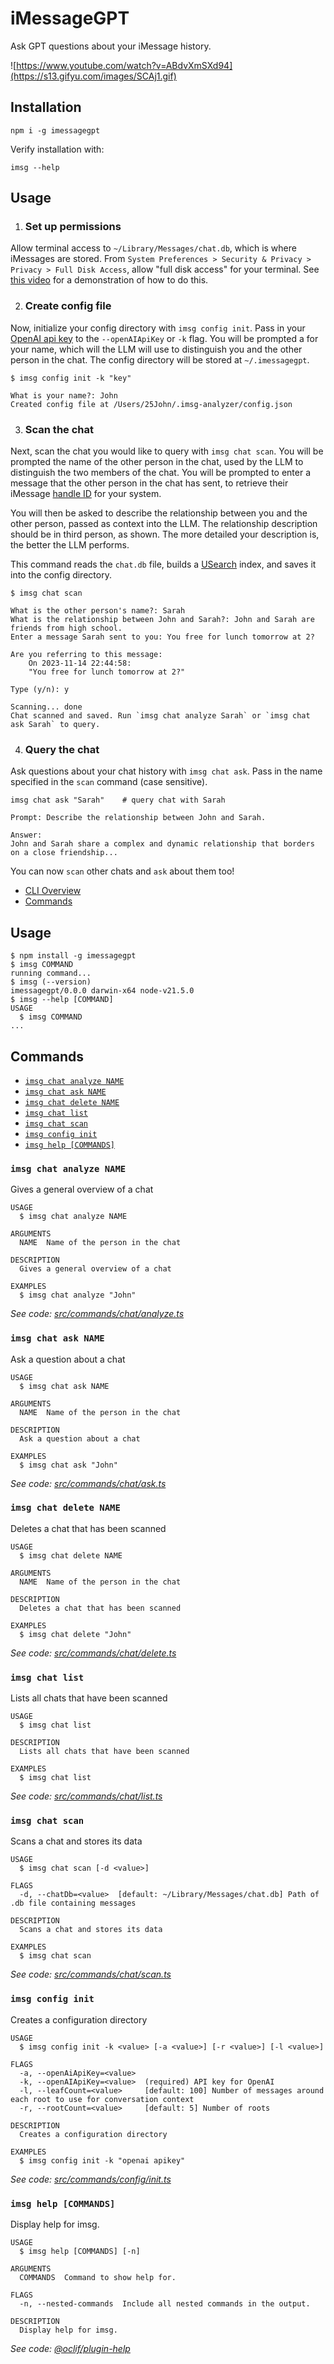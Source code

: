 iMessageGPT
=================

Ask GPT questions about your iMessage history.

![https://www.youtube.com/watch?v=ABdvXmSXd94](https://s13.gifyu.com/images/SCAj1.gif)

## Installation

```
npm i -g imessagegpt
```

Verify installation with:

```
imsg --help
```

## Usage
1. ### Set up permissions
Allow terminal access to `~/Library/Messages/chat.db`, which is where iMessages are stored. From `System Preferences > Security & Privacy > Privacy > Full Disk Access`, allow "full disk access" for your terminal. See [this video](https://www.youtube.com/watch?v=10XP36ZT_iM) for a demonstration of how to do this. 

2. ### Create config file
Now, initialize your config directory with `imsg config init`. Pass in your [OpenAI api key](https://help.openai.com/en/articles/4936850-where-do-i-find-my-api-key) to the `--openAIApiKey` or `-k` flag. You will be prompted a for your name, which will the LLM will use to distinguish you and the other person in the chat. The config directory will be stored at `~/.imessagegpt`.

```
$ imsg config init -k "key"

What is your name?: John
Created config file at /Users/25John/.imsg-analyzer/config.json
```

3. ### Scan the chat
Next, scan the chat you would like to query with `imsg chat scan`. You will be prompted the name of the other person in the chat, used by the LLM to distinguish the two members of the chat. You will be prompted to enter a message that the other person in the chat has sent, to retrieve their iMessage [handle ID](https://medium.com/@yaskalidis/heres-how-you-can-access-your-entire-imessage-history-on-your-mac-f8878276c6e9#:~:text=Getting%20the%20message%20text%20and%20phone%20number&text=After%20a%20little%20exploration%20I,handle%20and%20join%20on%20handle_id.) for your system. 

You will then be asked to describe the relationship between you and the other person, passed as context into the LLM. The relationship description should be in third person, as shown. The more detailed your description is, the better the LLM performs.

This command reads the `chat.db` file, builds a [USearch](https://unum-cloud.github.io/usearch) index, and saves it into the config directory. 

```
$ imsg chat scan

What is the other person's name?: Sarah
What is the relationship between John and Sarah?: John and Sarah are friends from high school.
Enter a message Sarah sent to you: You free for lunch tomorrow at 2? 

Are you referring to this message:
	On 2023-11-14 22:44:58:
	"You free for lunch tomorrow at 2?"
 
Type (y/n): y

Scanning... done
Chat scanned and saved. Run `imsg chat analyze Sarah` or `imsg chat ask Sarah` to query.
```

4. ### Query the chat
Ask questions about your chat history with `imsg chat ask`. Pass in the name specified in the `scan` command (case sensitive).

```
imsg chat ask "Sarah"    # query chat with Sarah

Prompt: Describe the relationship between John and Sarah.

Answer:
John and Sarah share a complex and dynamic relationship that borders on a close friendship...
```

You can now `scan` other chats and `ask` about them too!

<!-- toc -->
* [CLI Overview](#usage)
* [Commands](#commands)
<!-- tocstop -->
## Usage
<!-- usage -->
```sh-session
$ npm install -g imessagegpt
$ imsg COMMAND
running command...
$ imsg (--version)
imessagegpt/0.0.0 darwin-x64 node-v21.5.0
$ imsg --help [COMMAND]
USAGE
  $ imsg COMMAND
...
```
<!-- usagestop -->
## Commands
<!-- commands -->
* [`imsg chat analyze NAME`](#imsg-chat-analyze-name)
* [`imsg chat ask NAME`](#imsg-chat-ask-name)
* [`imsg chat delete NAME`](#imsg-chat-delete-name)
* [`imsg chat list`](#imsg-chat-list)
* [`imsg chat scan`](#imsg-chat-scan)
* [`imsg config init`](#imsg-config-init)
* [`imsg help [COMMANDS]`](#imsg-help-commands)

### `imsg chat analyze NAME`

Gives a general overview of a chat

```
USAGE
  $ imsg chat analyze NAME

ARGUMENTS
  NAME  Name of the person in the chat

DESCRIPTION
  Gives a general overview of a chat

EXAMPLES
  $ imsg chat analyze "John"
```

_See code: [src/commands/chat/analyze.ts](https://github.com/gadhagod/iMessageGPT/blob/v0.0.0/src/commands/chat/analyze.ts)_

### `imsg chat ask NAME`

Ask a question about a chat

```
USAGE
  $ imsg chat ask NAME

ARGUMENTS
  NAME  Name of the person in the chat

DESCRIPTION
  Ask a question about a chat

EXAMPLES
  $ imsg chat ask "John"
```

_See code: [src/commands/chat/ask.ts](https://github.com/gadhagod/iMessageGPT/blob/v0.0.0/src/commands/chat/ask.ts)_

### `imsg chat delete NAME`

Deletes a chat that has been scanned

```
USAGE
  $ imsg chat delete NAME

ARGUMENTS
  NAME  Name of the person in the chat

DESCRIPTION
  Deletes a chat that has been scanned

EXAMPLES
  $ imsg chat delete "John"
```

_See code: [src/commands/chat/delete.ts](https://github.com/gadhagod/iMessageGPT/blob/v0.0.0/src/commands/chat/delete.ts)_

### `imsg chat list`

Lists all chats that have been scanned

```
USAGE
  $ imsg chat list

DESCRIPTION
  Lists all chats that have been scanned

EXAMPLES
  $ imsg chat list
```

_See code: [src/commands/chat/list.ts](https://github.com/gadhagod/iMessageGPT/blob/v0.0.0/src/commands/chat/list.ts)_

### `imsg chat scan`

Scans a chat and stores its data

```
USAGE
  $ imsg chat scan [-d <value>]

FLAGS
  -d, --chatDb=<value>  [default: ~/Library/Messages/chat.db] Path of .db file containing messages

DESCRIPTION
  Scans a chat and stores its data

EXAMPLES
  $ imsg chat scan
```

_See code: [src/commands/chat/scan.ts](https://github.com/gadhagod/iMessageGPT/blob/v0.0.0/src/commands/chat/scan.ts)_

### `imsg config init`

Creates a configuration directory

```
USAGE
  $ imsg config init -k <value> [-a <value>] [-r <value>] [-l <value>]

FLAGS
  -a, --openAiApiKey=<value>
  -k, --openAIApiKey=<value>  (required) API key for OpenAI
  -l, --leafCount=<value>     [default: 100] Number of messages around each root to use for conversation context
  -r, --rootCount=<value>     [default: 5] Number of roots

DESCRIPTION
  Creates a configuration directory

EXAMPLES
  $ imsg config init -k "openai apikey"
```

_See code: [src/commands/config/init.ts](https://github.com/gadhagod/iMessageGPT/blob/v0.0.0/src/commands/config/init.ts)_

### `imsg help [COMMANDS]`

Display help for imsg.

```
USAGE
  $ imsg help [COMMANDS] [-n]

ARGUMENTS
  COMMANDS  Command to show help for.

FLAGS
  -n, --nested-commands  Include all nested commands in the output.

DESCRIPTION
  Display help for imsg.
```

_See code: [@oclif/plugin-help](https://github.com/oclif/plugin-help/blob/v6.0.11/src/commands/help.ts)_
<!-- commandsstop -->
